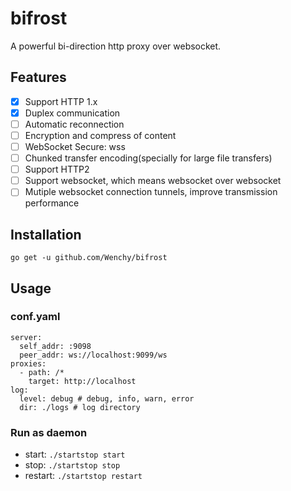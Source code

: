 # bifrost
A powerful bi-direction http proxy over websocket.

## Features
- [x] Support HTTP 1.x
- [x] Duplex communication
- [ ] Automatic reconnection
- [ ] Encryption and compress of content
- [ ] WebSocket Secure: wss
- [ ] Chunked transfer encoding(specially for large file transfers)
- [ ] Support HTTP2
- [ ] Support websocket, which means websocket over websocket
- [ ] Mutiple websocket connection tunnels, improve transmission performance

## Installation
`go get -u github.com/Wenchy/bifrost`

## Usage

### conf.yaml
```
server:
  self_addr: :9098
  peer_addr: ws://localhost:9099/ws
proxies:
  - path: /*
    target: http://localhost
log:
  level: debug # debug, info, warn, error
  dir: ./logs # log directory  
```

### Run as daemon
- start: `./startstop start`
- stop: `./startstop stop`
- restart: `./startstop restart`